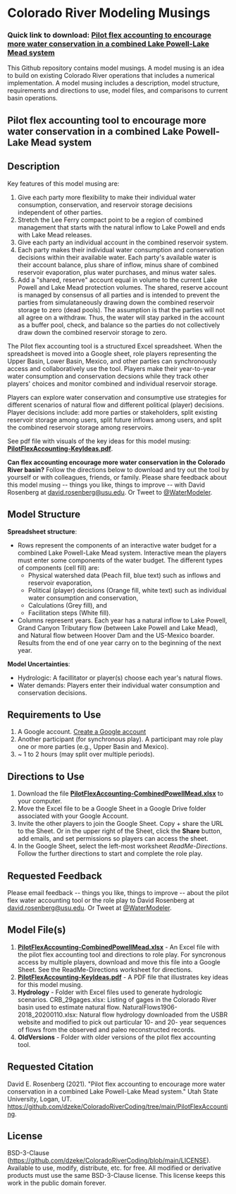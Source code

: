 # Colorado River Modeling Musings

### Quick link to download: [Pilot flex accounting to encourage more water conservation in a combined Lake Powell-Lake Mead system](https://github.com/dzeke/ColoradoRiverCoding/raw/main/ModelMusings/PilotFlexAccounting-CombinedPowellMead.xlsx)
														
This Github repository contains model musings. A model musing is an idea to build on existing Colorado River operations that includes a numerical implementation. A model musing includes a description, model structure, requirements and directions to use, model files, and comparisons to current basin operations.

## Pilot flex accounting tool to encourage more water conservation in a combined Lake Powell-Lake Mead system

## Description
Key features of this model musing are:
1. Give each party more flexibility to make their individual water consumption, conservation, and reservoir storage decisions independent of other parties.
1. Stretch the Lee Ferry compact point to be a region of combined management that starts with the natural inflow to Lake Powell and ends with Lake Mead releases.
1. Give each party an individual account in the combined reservoir system.
1. Each party makes their individual water consumption and conservation decisions within their available water. Each party's available water is their account balance, plus share of inflow, minus share of combined reservoir evaporation, plus water purchases, and minus water sales.
1. Add a "shared, reserve" account equal in volume to the current Lake Powell and Lake Mead protection volumes. The shared, reserve account is managed by consensus of all parties and is intended to prevent the parties from simulataneously drawing down the combined reservoir storage to zero (dead pools). The assumption is that 
the parties will not all agree on a withdraw. Thus, the water will stay parked in the account as a buffer pool, check, and balance so the parties do not collectively draw down the combined reservoir storage to zero.

The Pilot flex accounting tool is a structured Excel spreadsheet. When the spreadsheet is moved into a Google sheet, role players representing the Upper Basin, Lower Basin, Mexico, and other parties can synchronously access and collaboratively use the tool. Players make their
year-to-year water consumption and conservation decsions while they track other players' choices and monitor combined and individual reservoir storage.

Players can explore water conservation and consumptive use strategies for different scenarios of natural flow and different political (player) decisions. Player decisions include:
add more parties or stakeholders, split existing reservoir storage among users, split future inflows among users, and split the combined reservoir storage among reservoirs. 

See pdf file with visuals of the key ideas for this model musing: **[PilotFlexAccounting-KeyIdeas.pdf](https://github.com/dzeke/ColoradoRiverCoding/raw/main/ModelMusings/PilotFlexAccounting-KeyIdeas.pdf)**.

**Can flex accounting encourage more water conservation in the Colorado River basin?** Follow the directions below to download and try out the tool by yourself or with colleagues, friends, or family.
Please share feedback about this model musing -- things you like, things to improve -- with David Rosenberg at david.rosenberg@usu.edu. Or Tweet to [@WaterModeler](https://twitter.com/WaterModeler).

## Model Structure
**Spreadsheet structure**:
 * Rows represent the components of an interactive water budget for a combined Lake Powell-Lake Mead system. Interactive mean the players must enter some components of the water budget. The different types of components (cell fill) are:
   * Physical watershed data (Peach fill, blue text) such as inflows and reservoir evaporation,
   * Political (player) decisions (Orange fill, white text) such as individual water consumption and conservation,
   * Calculations (Grey fill), and
   * Facilitation steps (White fill).
 * Columns represent years. Each year has a natural inflow to Lake Powell, Grand Canyon Tributary flow (between Lake Powell and Lake Mead), and Natural flow between Hoover Dam and the US-Mexico boarder. Results from the end of one year carry on to the beginning of the next year.

**Model Uncertainties**:
 * Hydrologic: A facillitator or player(s) choose each year's natural flows.
 * Water demands: Players enter their individual water consumption and conservation decisions.
 
## Requirements to Use
1. A Google account. [Create a Google account](https://accounts.google.com/signup/v2/webcreateaccount?hl=en&flowName=GlifWebSignIn&flowEntry=SignUp)
1. Another participant (for synchronous play). A participant may role play one or more parties (e.g., Upper Basin and Mexico).
1. ~ 1 to 2 hours (may split over multiple periods).

## Directions to Use
1. Download the file **[PilotFlexAccounting-CombinedPowellMead.xlsx](https://github.com/dzeke/ColoradoRiverCoding/raw/main/ModelMusings/PilotFlexAccounting-CombinedPowellMead.xlsx)** to your computer.
1. Move the Excel file to be a Google Sheet in a Google Drive folder associated with your Google Account.
1. Invite the other players to join the Google Sheet. Copy + share the URL to the Sheet. Or in the upper right of the Sheet, click the **Share** button, add emails, and set permissions so players can access the sheet.
1. In the Google Sheet, select the left-most worksheet *ReadMe-Directions*. Follow the further directions to start and complete the role play.
 
## Requested Feedback
Please email feedback -- things you like, things to improve -- about the pilot flex water accounting tool or the role play to David Rosenberg at david.rosenberg@usu.edu. Or Tweet at [@WaterModeler](https://twitter.com/WaterModeler).
 
## Model File(s)
1. **[PilotFlexAccounting-CombinedPowellMead.xlsx](https://github.com/dzeke/ColoradoRiverCoding/raw/main/ModelMusings/PilotFlexAccounting-CombinedPowellMead.xlsx)** - An Excel file with the pilot flex accounting tool and directions to role play. For syncronous access by multiple players, download and move this file into a Google Sheet. See the ReadMe-Directions worksheet for directions.
1. **[PilotFlexAccounting-KeyIdeas.pdf](https://github.com/dzeke/ColoradoRiverCoding/raw/main/ModelMusings/PilotFlexAccounting-KeyIdeas.pdf)** - A PDF file that illustrates key ideas for this model musing.
1. **Hydrology** - Folder with Excel files used to generate hydrologic scenarios. CRB_29gages.xlsx: Listing of gages in the Colorado River basin used to estimate natural flow. NaturalFlows1906-2018_20200110.xlsx: Natural flow hydrology downloaded from the USBR website and modified to pick out particular 10- and 20- year sequences of flows from the observed and paleo reconstructed records.
1. **OldVersions** - Folder with older versions of the pilot flex accounting tool.

## Requested Citation
David E. Rosenberg (2021). "Pilot flex accounting to encourage more water conservation in a combined Lake Powell-Lake Mead system." Utah State University, Logan, UT. https://github.com/dzeke/ColoradoRiverCoding/tree/main/PilotFlexAccounting.

## License
BSD-3-Clause (https://github.com/dzeke/ColoradoRiverCoding/blob/main/LICENSE). Available to use, modify, distribute, etc. for free.
All modified or derivative products must use the same BSD-3-Clause license. This license keeps this work in the public domain forever.

